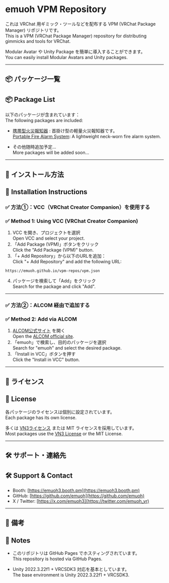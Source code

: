 
# emuoh VPM Repository
これは VRChat 用ギミック・ツールなどを配布する VPM (VRChat Package Manager) リポジトリです。  
This is a VPM (VRChat Package Manager) repository for distributing gimmicks and tools for VRChat.

Modular Avatar や Unity Package を簡単に導入することができます。  
You can easily install Modular Avatars and Unity packages.

---

## 📦 パッケージ一覧  
## 📦 Package List

以下のパッケージが含まれています：  
The following packages are included:

- [携帯型火災報知器](https://github.com/emuoh/PortablFireAlarmSystem/tree/main) : 首掛け型の軽量火災報知器です。  
  [Portable Fire Alarm System](https://github.com/emuoh/PortablFireAlarmSystem/tree/main): A lightweight neck-worn fire alarm system.

- その他随時追加予定...  
  More packages will be added soon...

---

## 🧩 インストール方法  
## 🧩 Installation Instructions

### ✅ 方法①：VCC（VRChat Creator Companion）を使用する  
### ✅ Method 1: Using VCC (VRChat Creator Companion)

1. VCC を開き、プロジェクトを選択  
   Open VCC and select your project.  
2. 「Add Package (VPM)」ボタンをクリック  
   Click the "Add Package (VPM)" button.  
3. 「+ Add Repository」から以下のURLを追加：  
   Click "+ Add Repository" and add the following URL:

```
https://emuoh.github.io/vpm-repos/vpm.json
```

4. パッケージを検索して「Add」をクリック  
   Search for the package and click "Add".

---

### ✅ 方法②：ALCOM 経由で追加する  
### ✅ Method 2: Add via ALCOM

1. [ALCOM公式サイト](https://vpm.alcom.dev) を開く  
   Open the [ALCOM official site](https://vpm.alcom.dev).  
2. 「emuoh」で検索し、目的のパッケージを選択  
   Search for "emuoh" and select the desired package.  
3. 「Install in VCC」ボタンを押す  
   Click the "Install in VCC" button.

---

## 📜 ライセンス  
## 📜 License

各パッケージのライセンスは個別に設定されています。  
Each package has its own license.

多くは [VN3ライセンス](https://vn3.dev/) または MIT ライセンスを採用しています。  
Most packages use the [VN3 License](https://vn3.dev/) or the MIT License.

---

## 🛠 サポート・連絡先  
## 🛠 Support & Contact

- Booth: [https://emuoh3.booth.pm](https://emuoh3.booth.pm)  
- GitHub: [https://github.com/emuoh](https://github.com/emuoh)  
- X / Twitter: [https://x.com/emuoh3](https://twitter.com/emuoh_vr)

---

## 🧷 備考  
## 🧷 Notes

- このリポジトリは GitHub Pages でホスティングされています。  
  This repository is hosted via GitHub Pages.

- Unity 2022.3.22f1 + VRCSDK3 対応を基本としています。  
  The base environment is Unity 2022.3.22f1 + VRCSDK3.
